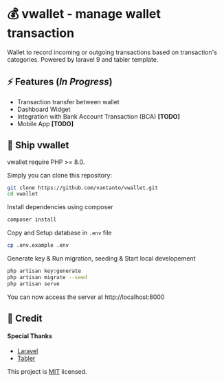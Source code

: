 
# 💰 vwallet - manage wallet transaction

Wallet to record incoming or outgoing transactions based on transaction's categories. Powered by laravel 9 and tabler template. 


## ⚡ Features (*In Progress*)

- Transaction transfer between wallet
- Dashboard Widget
- Integration with Bank Account Transaction (BCA) **[TODO]**
- Mobile App **[TODO]**


## 🚀 Ship vwallet

vwallet require PHP >= 8.0.

Simply you can clone this repository:

```bash
git clone https://github.com/vantanto/vwallet.git
cd vwallet
```

Install dependencies using composer

```bash
composer install
```

Copy and Setup database in `.env` file

```bash
cp .env.example .env
```

Generate key & Run migration, seeding & Start local developement

```bash
php artisan key:generate
php artisan migrate --seed
php artisan serve
```

You can now access the server at http://localhost:8000
## 📝 Credit

#### Special Thanks
- [Laravel](https://laravel.com/)
- [Tabler](https://tabler.io/)

This project is [MIT](https://github.com/vantanto/vwallet/blob/master/LICENSE) licensed.